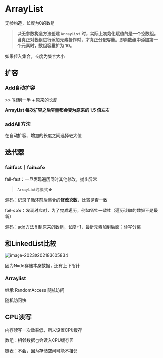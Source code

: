 # ArrayList

无参构造，长度为0的数组

> **以无参数构造方法创建 `ArrayList` 时，实际上初始化赋值的是一个空数组。当真正对数组进行添加元素操作时，才真正分配容量。即向数组中添加第一个元素时，数组容量扩为 10。**

如果传入集合，长度为集合大小



## 扩容

### Add自动扩容

\>\> 1找到一半 + 原来的长度

**ArrayList 每次扩容之后容量都会变为原来的 1.5 倍左右**



### addAll方法

在自动扩容、增加的长度之间选择较大值



## 迭代器

### failfast｜failsafe

fail-fast：一旦发现遍历同时其他修改，抛出异常

> ArrayList的模式⬆️

源码：记录了循环前后集合的**修改次数**，比较是否一致



fail-safe：发现时应对，为了完成遍历，例如牺牲一致性（遍历读取的数据不是最新）

源码：add方法复制原来的数组，长度+1，最新元素加到后面；读写分离



## 和LinkedList比较



![image-20230202183605834](https://xingqiu-tuchuang-1256524210.cos.ap-shanghai.myqcloud.com/3978/image-20230202183605834.png)

因为Node存储本身数据，还有上下指针





### Arraylist

继承 RandomAccess 随机访问

随机访问快







## CPU读写

内存读写一次效率低，所以设置CPU缓存



数组：相邻数据也会读入CPU缓存区

链表：不会，因为存储空间可能不相邻